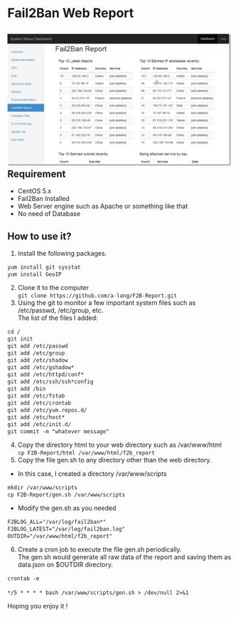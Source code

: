 Fail2Ban Web Report
================
![image](https://raw.githubusercontent.com/a-lang/F2B-Report/master/Screenshot.png)
Requirement
------------
* CentOS 5.x
* Fail2Ban Installed
* Web Server engine such as Apache or something like that
* No need of Database

How to use it?
---------------
1. Install the following packages.
 
 ```
 yum install git sysstat
 yum install GeoIP
 ```
2. Clone it to the computer  
 `git clone https://github.com/a-lang/F2B-Report.git` 
3. Using the git to monitor a few important system files such as /etc/passwd, /etc/group, etc.  
 The list of the files I added:
 
 ```
 cd /  
 git init
 git add /etc/passwd
 git add /etc/group
 git add /etc/shadow
 git add /etc/gshadow*
 git add /etc/httpd/conf*
 git add /etc/ssh/ssh*config
 git add /bin
 git add /etc/fstab
 git add /etc/crontab
 git add /etc/yum.repos.d/
 git add /etc/host*
 git add /etc/init.d/ 
 git commit -m "whatever message" 
 ```
4. Copy the directory html to your web directory such as /var/www/html  
 `cp F2B-Report/html /var/www/html/f2b_report`
5. Copy the file gen.sh to any directory other than the web directory.
 - In this case, I created a directory /var/www/scripts
 ```
 mkdir /var/www/scripts
 cp F2B-Report/gen.sh /var/www/scripts 
 ```
 - Modify the gen.sh as you needed
 ```
 F2BLOG_ALL="/var/log/fail2ban*"
 F2BLOG_LATEST="/var/log/fail2ban.log"
 OUTDIR="/var/www/html/f2b_report"
 ```
6. Create a cron job to execute the file gen.sh periodically.  
 The gen.sh would generate all raw data of the report and saving them as data.json on $OUTDIR directory.
 ```
 crontab -e
 
 */5 * * * * bash /var/www/scripts/gen.sh > /dev/null 2>&1
 ```
Hoping you enjoy it !

